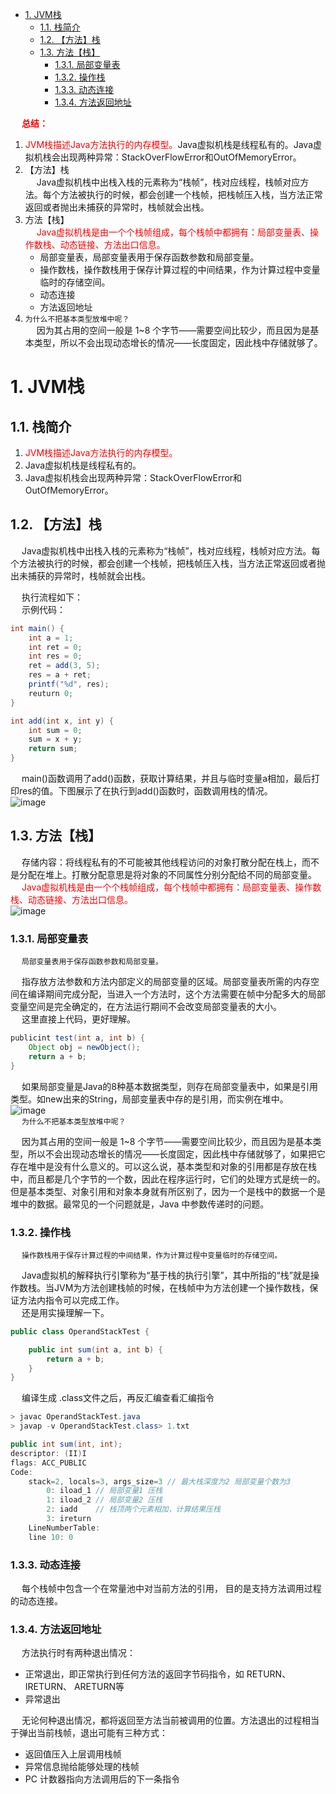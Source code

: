 
<!-- TOC -->

- [1. JVM栈](#1-jvm栈)
    - [1.1. 栈简介](#11-栈简介)
    - [1.2. 【方法】栈](#12-方法栈)
    - [1.3. 方法【栈】](#13-方法栈)
        - [1.3.1. 局部变量表](#131-局部变量表)
        - [1.3.2. 操作栈](#132-操作栈)
        - [1.3.3. 动态连接](#133-动态连接)
        - [1.3.4. 方法返回地址](#134-方法返回地址)

<!-- /TOC -->

&emsp; **<font color = "red">总结：</font>**  
1. <font color = "red">JVM栈描述Java方法执行的内存模型。</font>Java虚拟机栈是线程私有的。Java虚拟机栈会出现两种异常：StackOverFlowError和OutOfMemoryError。    
2. 【方法】栈  
&emsp; Java虚拟机栈中出栈入栈的元素称为“栈帧”，栈对应线程，栈帧对应方法。每个方法被执行的时候，都会创建一个栈帧，把栈帧压入栈，当方法正常返回或者抛出未捕获的异常时，栈帧就会出栈。  
3. 方法【栈】  
    &emsp; <font color = "red">Java虚拟机栈是由一个个栈帧组成，每个栈帧中都拥有：局部变量表、操作数栈、动态链接、方法出口信息。</font>  
    * 局部变量表，局部变量表用于保存函数参数和局部变量。  
    * 操作数栈，操作数栈用于保存计算过程的中间结果，作为计算过程中变量临时的存储空间。  
    * 动态连接
    * 方法返回地址
4. `为什么不把基本类型放堆中呢？`   
&emsp; 因为其占用的空间一般是 1~8 个字节——需要空间比较少，而且因为是基本类型，所以不会出现动态增长的情况——长度固定，因此栈中存储就够了。  


# 1. JVM栈  
<!--
JVM的栈内存
https://mp.weixin.qq.com/s?__biz=MzAxMjEwMzQ5MA==&mid=2448890565&idx=2&sn=b124180bb28ff7a9eda6418486545d18&chksm=8fb540e8b8c2c9fec3c974d2610a3c808cfbfa1ad89d5c6977bff9293136aebd2ae74f7a330a&scene=178&cur_album_id=1352977495578165250#rd

https://juejin.cn/post/6844903983400632327

https://www.cnblogs.com/whu-2017/p/9629714.html


为什么不把基本类型放堆中呢？
https://mp.weixin.qq.com/s/BnM2KL9CpEWlVXa_hEcEdg
-->

## 1.1. 栈简介  
1. <font color = "red">JVM栈描述Java方法执行的内存模型。</font>  
2. Java虚拟机栈是线程私有的。  
3. Java虚拟机栈会出现两种异常：StackOverFlowError和OutOfMemoryError。  


## 1.2. 【方法】栈
<!-- 
https://juejin.cn/post/6844903983400632327

https://mp.weixin.qq.com/s?__biz=MzAxMjEwMzQ5MA==&mid=2448890565&idx=2&sn=b124180bb28ff7a9eda6418486545d18&chksm=8fb540e8b8c2c9fec3c974d2610a3c808cfbfa1ad89d5c6977bff9293136aebd2ae74f7a330a&scene=178&cur_album_id=1352977495578165250#rd

-->
&emsp; Java虚拟机栈中出栈入栈的元素称为“栈帧”，栈对应线程，栈帧对应方法。每个方法被执行的时候，都会创建一个栈帧，把栈帧压入栈，当方法正常返回或者抛出未捕获的异常时，栈帧就会出栈。  

&emsp; 执行流程如下：  
&emsp; 示例代码：  

```java
int main() {
    int a = 1;
    int ret = 0;
    int res = 0;
    ret = add(3, 5);
    res = a + ret;
    printf("%d", res);
    reuturn 0;
}

int add(int x, int y) {
    int sum = 0;
    sum = x + y;
    return sum;
}
```

&emsp; main()函数调用了add()函数，获取计算结果，并且与临时变量a相加，最后打印res的值。下图展示了在执行到add()函数时，函数调用栈的情况。  
![image](https://gitee.com/wt1814/pic-host/raw/master/images/java/JVM/JVM-8.png)  


## 1.3. 方法【栈】
<!-- 
https://juejin.cn/post/6844903983400632327

-->
&emsp; 存储内容：将线程私有的不可能被其他线程访问的对象打散分配在栈上，而不是分配在堆上。打散分配意思是将对象的不同属性分别分配给不同的局部变量。  
&emsp; <font color = "red">Java虚拟机栈是由一个个栈帧组成，每个栈帧中都拥有：局部变量表、操作数栈、动态链接、方法出口信息。</font>  
![image](https://gitee.com/wt1814/pic-host/raw/master/images/java/JVM/JVM-9.png)  

### 1.3.1. 局部变量表   
&emsp; `局部变量表用于保存函数参数和局部变量。`  

&emsp; 指存放方法参数和方法内部定义的局部变量的区域。局部变量表所需的内存空间在编译期间完成分配，当进入一个方法时，这个方法需要在帧中分配多大的局部变量空间是完全确定的，在方法运行期间不会改变局部变量表的大小。  
&emsp; 这里直接上代码，更好理解。  

```java
publicint test(int a, int b) {
    Object obj = newObject();
    return a + b;
}
```
&emsp; 如果局部变量是Java的8种基本数据类型，则存在局部变量表中，如果是引用类型。如new出来的String，局部变量表中存的是引用，而实例在堆中。  
![image](https://gitee.com/wt1814/pic-host/raw/master/images/java/JVM/JVM-34.png)  
&emsp; `为什么不把基本类型放堆中呢？`  
<!-- 
https://mp.weixin.qq.com/s/BnM2KL9CpEWlVXa_hEcEdg
-->
&emsp; 因为其占用的空间一般是 1~8 个字节——需要空间比较少，而且因为是基本类型，所以不会出现动态增长的情况——长度固定，因此栈中存储就够了，如果把它存在堆中是没有什么意义的。可以这么说，基本类型和对象的引用都是存放在栈中，而且都是几个字节的一个数，因此在程序运行时，它们的处理方式是统一的。但是基本类型、对象引用和对象本身就有所区别了，因为一个是栈中的数据一个是堆中的数据。最常见的一个问题就是，Java 中参数传递时的问题。  


### 1.3.2. 操作栈  

&emsp; `操作数栈用于保存计算过程的中间结果，作为计算过程中变量临时的存储空间。`  

&emsp; Java虚拟机的解释执行引擎称为“基于栈的执行引擎”，其中所指的“栈”就是操作数栈。当JVM为方法创建栈帧的时候，在栈帧中为方法创建一个操作数栈，保证方法内指令可以完成工作。  
&emsp; 还是用实操理解一下。  

```java
public class OperandStackTest {

    public int sum(int a, int b) {
        return a + b;
    }
}
```
&emsp; 编译生成 .class文件之后，再反汇编查看汇编指令  

```java
> javac OperandStackTest.java
> javap -v OperandStackTest.class> 1.txt
```

```java
public int sum(int, int);
descriptor: (II)I
flags: ACC_PUBLIC
Code:
    stack=2, locals=3, args_size=3 // 最大栈深度为2 局部变量个数为3
        0: iload_1 // 局部变量1 压栈
        1: iload_2 // 局部变量2 压栈
        2: iadd    // 栈顶两个元素相加，计算结果压栈
        3: ireturn
    LineNumberTable:
    line 10: 0
```

### 1.3.3. 动态连接  
&emsp; 每个栈帧中包含一个在常量池中对当前方法的引用， 目的是支持方法调用过程的动态连接。  

### 1.3.4. 方法返回地址  
&emsp; 方法执行时有两种退出情况：  
* 正常退出，即正常执行到任何方法的返回字节码指令，如 RETURN、 IRETURN、 ARETURN等  
* 异常退出  

&emsp; 无论何种退出情况，都将返回至方法当前被调用的位置。方法退出的过程相当于弹出当前栈帧，退出可能有三种方式：  
* 返回值压入上层调用栈帧  
* 异常信息抛给能够处理的栈帧  
* PC 计数器指向方法调用后的下一条指令  


